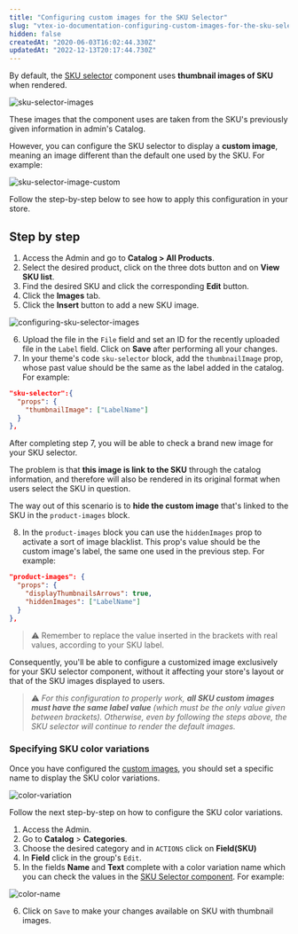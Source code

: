 ```yaml
---
title: "Configuring custom images for the SKU Selector"
slug: "vtex-io-documentation-configuring-custom-images-for-the-sku-selector"
hidden: false
createdAt: "2020-06-03T16:02:44.330Z"
updatedAt: "2022-12-13T20:17:44.730Z"
---
```


By default, the [SKU selector](https://developers.vtex.com/docs/guides/vtex-store-components-skuselector) component uses **thumbnail images of SKU** when rendered.

![sku-selector-images](https://cdn.jsdelivr.net/gh/vtexdocs/dev-portal-content@main/images/vtex-io-documentation-configuring-custom-images-for-the-sku-selector-0.png)

These images that the component uses are taken from the SKU's previously given information in admin's Catalog.

However, you can configure the SKU selector to display a **custom image**, meaning an image different than the default one used by the SKU. For example:

![sku-selector-image-custom](https://cdn.jsdelivr.net/gh/vtexdocs/dev-portal-content@main/images/vtex-io-documentation-configuring-custom-images-for-the-sku-selector-1.png)

Follow the step-by-step below to see how to apply this configuration in your store.

## Step by step

1. Access the Admin and go to **Catalog > All Products**.
2. Select the desired product, click on the three dots button and on **View SKU list**.
3. Find the desired SKU and click the corresponding **Edit** button.
4. Click the **Images** tab.
5. Click the **Insert** button to add a new SKU image.

![configuring-sku-selector-images](https://cdn.jsdelivr.net/gh/vtexdocs/dev-portal-content@main/images/vtex-io-documentation-configuring-custom-images-for-the-sku-selector-2.png)

6. Upload the file in the `File` field and set an ID for the recently uploaded file in the `Label` field. Click on **Save** after performing all your changes.
7. In your theme's code `sku-selector` block, add the `thumbnailImage` prop, whose past value should be the same as the label added in the catalog. For example:

```json
"sku-selector":{
  "props": {
    "thumbnailImage": ["LabelName"]
  }
},
```

After completing step 7, you will be able to check a brand new image for your SKU selector.

The problem is that **this image is link to the SKU** through the catalog information, and therefore will also be rendered in its original format when users select the SKU in question.

The way out of this scenario is to **hide the custom image** that's linked to the SKU in the `product-images` block.

8. In the `product-images` block you can use the `hiddenImages` prop to activate a sort of image blacklist. This prop's value should be the custom image's label, the same one used in the previous step. For example:

```json
"product-images": {
  "props": {
    "displayThumbnailsArrows": true,
    "hiddenImages": ["LabelName"]
  }
},
```

> ⚠️ Remember to replace the value inserted in the brackets with real values, according to your SKU label.

Consequently, you'll be able to configure a customized image exclusively for your SKU selector component, without it affecting your store's layout or that of the SKU images displayed to users.

> ⚠️ *For this configuration to properly work, **all SKU custom images must have the same label value** (which must be the only value given between brackets). Otherwise, even by following the steps above, the SKU selector will continue to render the default images.*

### Specifying SKU color variations

Once you have configured the [custom images](###step-by-step), you should set a specific name to display the SKU color variations.

![color-variation](https://cdn.jsdelivr.net/gh/vtexdocs/dev-portal-content@main/images/vtex-io-documentation-configuring-custom-images-for-the-sku-selector-3.png)

Follow the next step-by-step on how to configure the SKU color variations.

1. Access the Admin.
2. Go to **Catalog** > **Categories**.
3. Choose the desired category and in `ACTIONS` click on **Field(SKU)**
4. In **Field** click in the group's `Edit`.
5. In the fields **Name** and **Text** complete with a color variation name which you can check the values in the [SKU Selector component](https://github.com/vtex-apps/store-components/blob/e130859a02e5c5d5e9deb9494bde9cfb6a0babc2/react/components/SKUSelector/utils/index.ts#L50-L72). For example:

![color-name](https://cdn.jsdelivr.net/gh/vtexdocs/dev-portal-content@main/images/vtex-io-documentation-configuring-custom-images-for-the-sku-selector-4.png)

6. Click on `Save` to make your changes available on SKU with thumbnail images.
